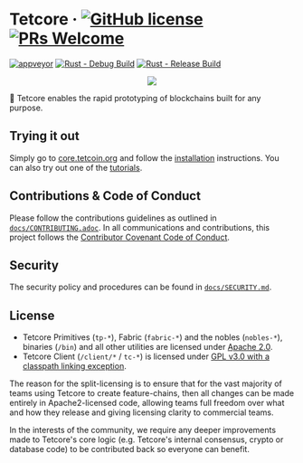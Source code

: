 # Tetcore &middot; [![GitHub license](https://img.shields.io/badge/license-GPL3%2FApache2-blue)](#LICENSE) [![PRs Welcome](https://img.shields.io/badge/PRs-welcome-brightgreen.svg)](docs/CONTRIBUTING.adoc)

[![appveyor](https://img.shields.io/appveyor/build/xdv/tetcore)](https://ci.appveyor.com/project/xdv/tetcore) [![Rust - Debug Build](https://github.com/tetcoin/tetcore/actions/workflows/rust-debug.yml/badge.svg)](https://github.com/tetcoin/tetcore/actions/workflows/rust-debug.yml) [![Rust - Release Build](https://github.com/tetcoin/tetcore/actions/workflows/rust-release.yml/badge.svg)](https://github.com/tetcoin/tetcore/actions/workflows/rust-release.yml)

<p align="center">
  <img src="https://tetcoin.org/img/tetcore/logo.png">
</p>

🚀
Tetcore enables the rapid prototyping of blockchains built for any purpose.

## Trying it out

Simply go to [core.tetcoin.org](https://core.tetcoin.org) and follow the
[installation](https://core.tetcoin.org/docs/en/knowledgebase/getting-started/) instructions. You can
also try out one of the [tutorials](https://tetcoin.org/en/tutorials).

## Contributions & Code of Conduct

Please follow the contributions guidelines as outlined in [`docs/CONTRIBUTING.adoc`](docs/CONTRIBUTING.adoc). In all communications and contributions, this project follows the [Contributor Covenant Code of Conduct](docs/CODE_OF_CONDUCT.md).

## Security

The security policy and procedures can be found in [`docs/SECURITY.md`](docs/SECURITY.md).

## License

- Tetcore Primitives (`tp-*`), Fabric (`fabric-*`) and the nobles (`nobles-*`), binaries (`/bin`) and all other utilities are licensed under [Apache 2.0](LICENSE-APACHE2).
- Tetcore Client (`/client/*` / `tc-*`) is licensed under [GPL v3.0 with a classpath linking exception](LICENSE-GPL3).

The reason for the split-licensing is to ensure that for the vast majority of teams using Tetcore to create feature-chains, then all changes can be made entirely in Apache2-licensed code, allowing teams full freedom over what and how they release and giving licensing clarity to commercial teams.

In the interests of the community, we require any deeper improvements made to Tetcore's core logic (e.g. Tetcore's internal consensus, crypto or database code) to be contributed back so everyone can benefit.
